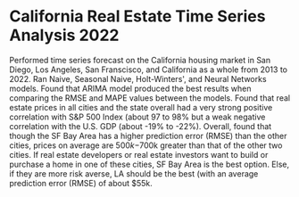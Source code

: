 # California Real Estate Time Series Analysis 2022
 Performed time series forecast on the California housing market in San Diego, Los Angeles, San Franscisco, and California as a whole from 2013 to 2022. Ran Naive, Seasonal Naive, Holt-Winters', and Neural Networks models. Found that ARIMA model produced the best results when comparing the RMSE and MAPE values between the models. Found that real estate prices in all cities and the state overall had a very strong positive correlation with S&P 500 Index (about 97 to 98% but a weak negative correlation with the U.S. GDP (about -19% to -22%). Overall, found that though the SF Bay Area has a higher prediction error (RMSE) than the other cities, prices on average are $500k-$700k greater than that of the other two cities. If real estate developers or real estate investors want to build or purchase a home in one of these cities, SF Bay Area is the best option. Else, if they are more risk averse, LA should be the best (with an average prediction error (RMSE) of about $55k.
